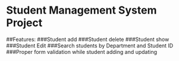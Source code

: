 # Student Management System Project
##Features:
###Student add
###Student delete
###Student show
###Student Edit
###Search students by Department and Student ID
###Proper form validation while student adding and updating
